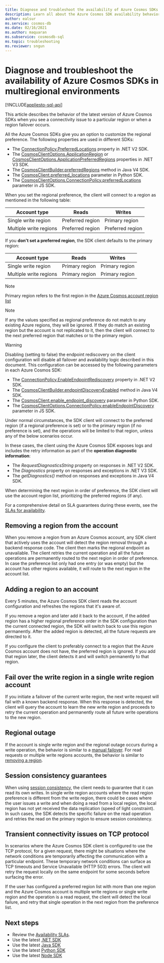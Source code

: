 ```yaml
---
title: Diagnose and troubleshoot the availability of Azure Cosmos SDKs in multiregional environments
description: Learn all about the Azure Cosmos SDK availability behavior when operating in multi regional environments.
author: ealsur
ms.service: cosmos-db
ms.date: 02/16/2021
ms.author: maquaran
ms.subservice: cosmosdb-sql
ms.topic: troubleshooting
ms.reviewer: sngun
---
```

# Diagnose and troubleshoot the availability of Azure Cosmos SDKs in multiregional environments
[!INCLUDE[appliesto-sql-api](includes/appliesto-sql-api.md)]

This article describes the behavior of the latest version of Azure Cosmos SDKs when you see a connectivity issue to a particular region or when a region failover occurs.

All the Azure Cosmos SDKs give you an option to customize the regional preference. The following properties are used in different SDKs:

* The [ConnectionPolicy.PreferredLocations](/dotnet/api/microsoft.azure.documents.client.connectionpolicy.preferredlocations) property in .NET V2 SDK.
* The [CosmosClientOptions.ApplicationRegion](/dotnet/api/microsoft.azure.cosmos.cosmosclientoptions.applicationregion) or [CosmosClientOptions.ApplicationPreferredRegions](/dotnet/api/microsoft.azure.cosmos.cosmosclientoptions.applicationpreferredregions) properties in .NET V3 SDK.
* The [CosmosClientBuilder.preferredRegions](/java/api/com.azure.cosmos.cosmosclientbuilder.preferredregions) method in Java V4 SDK.
* The [CosmosClient.preferred_locations](/python/api/azure-cosmos/azure.cosmos.cosmos_client.cosmosclient) parameter in Python SDK.
* The [CosmosClientOptions.ConnectionPolicy.preferredLocations](/javascript/api/@azure/cosmos/connectionpolicy#preferredlocations) parameter in JS SDK.

When you set the regional preference, the client will connect to a region as mentioned in the following table:

|Account type |Reads |Writes |
|------------------------|--|--|
| Single write region | Preferred region | Primary region  |
| Multiple write regions | Preferred region | Preferred region  |

If you **don't set a preferred region**, the SDK client defaults to the primary region:

|Account type |Reads |Writes |
|------------------------|--|--|
| Single write region | Primary region | Primary region |
| Multiple write regions | Primary region  | Primary region  |

> [!NOTE]
> Primary region refers to the first region in the [Azure Cosmos account region list](distribute-data-globally.md)

> [!NOTE]
> If any the values specified as regional preference do not match to any existing Azure regions, they will be ignored. If they do match an existing region but the account is not replicated to it, then the client will connect to the next preferred region that matches or to the primary region.

> [!WARNING]
> Disabling (setting to false) the endpoint rediscovery on the client configuration will disable all failover and availability logic described in this document.
> This configuration can be accessed by the following parameters in each Azure Cosmos SDK:
>
> * The [ConnectionPolicy.EnableEndpointRediscovery](/dotnet/api/microsoft.azure.documents.client.connectionpolicy.enableendpointdiscovery) property in .NET V2 SDK.
> * The [CosmosClientBuilder.endpointDiscoveryEnabled](/java/api/com.azure.cosmos.cosmosclientbuilder.endpointdiscoveryenabled) method in Java V4 SDK.
> * The [CosmosClient.enable_endpoint_discovery](/python/api/azure-cosmos/azure.cosmos.cosmos_client.cosmosclient) parameter in Python SDK.
> * The [CosmosClientOptions.ConnectionPolicy.enableEndpointDiscovery](/javascript/api/@azure/cosmos/connectionpolicy#enableEndpointDiscovery) parameter in JS SDK.

Under normal circumstances, the SDK client will connect to the preferred region (if a regional preference is set) or to the primary region (if no preference is set), and the operations will be limited to that region, unless any of the below scenarios occur.

In these cases, the client using the Azure Cosmos SDK exposes logs and includes the retry information as part of the **operation diagnostic information**:

* The *RequestDiagnosticsString* property on responses in .NET V2 SDK.
* The *Diagnostics* property on responses and exceptions in .NET V3 SDK.
* The *getDiagnostics()* method on responses and exceptions in Java V4 SDK.

When determining the next region in order of preference, the SDK client will use the account region list, prioritizing the preferred regions (if any).

For a comprehensive detail on SLA guarantees during these events, see the [SLAs for availability](high-availability.md#slas-for-availability).

## <a id="remove-region"></a>Removing a region from the account

When you remove a region from an Azure Cosmos account, any SDK client that actively uses the account will detect the region removal through a backend response code. The client then marks the regional endpoint as unavailable. The client retries the current operation and all the future operations are permanently routed to the next region in order of preference. In case the preference list only had one entry (or was empty) but the account has other regions available, it will route to the next region in the account list.

## Adding a region to an account

Every 5 minutes, the Azure Cosmos SDK client reads the account configuration and refreshes the regions that it's aware of.

If you remove a region and later add it back to the account, if the added region has a higher regional preference order in the SDK configuration than the current connected region, the SDK will switch back to use this region permanently. After the added region is detected, all the future requests are directed to it.

If you configure the client to preferably connect to a region that the Azure Cosmos account does not have, the preferred region is ignored. If you add that region later, the client detects it and will switch permanently to that region.

## <a id="manual-failover-single-region"></a>Fail over the write region in a single write region account

If you initiate a failover of the current write region, the next write request will fail with a known backend response. When this response is detected, the client will query the account to learn the new write region and proceeds to retry the current operation and permanently route all future write operations to the new region.

## Regional outage

If the account is single write region and the regional outage occurs during a write operation, the behavior is similar to a [manual failover](#manual-failover-single-region). For read requests or multiple write regions accounts, the behavior is similar to [removing a region](#remove-region).

## Session consistency guarantees

When using [session consistency](consistency-levels.md#guarantees-associated-with-consistency-levels), the client needs to guarantee that it can read its own writes. In single write region accounts where the read region preference is different from the write region, there could be cases where the user issues a write and when doing a read from a local region, the local region has not yet received the data replication (speed of light constraint). In such cases, the SDK detects the specific failure on the read operation and retries the read on the primary region to ensure session consistency.

## Transient connectivity issues on TCP protocol

In scenarios where the Azure Cosmos SDK client is configured to use the TCP protocol, for a given request, there might be situations where the network conditions are temporarily affecting the communication with a particular endpoint. These temporary network conditions can surface as TCP timeouts and Service Unavailable (HTTP 503) errors. The client will retry the request locally on the same endpoint for some seconds before surfacing the error.

If the user has configured a preferred region list with more than one region and the Azure Cosmos account is multiple write regions or single write region and the operation is a read request, the client will detect the local failure, and retry that single operation in the next region from the preference list.

## Next steps

* Review the [Availability SLAs](high-availability.md#slas-for-availability).
* Use the latest [.NET SDK](sql-api-sdk-dotnet-standard.md)
* Use the latest [Java SDK](sql-api-sdk-java-v4.md)
* Use the latest [Python SDK](sql-api-sdk-python.md)
* Use the latest [Node SDK](sql-api-sdk-node.md)

